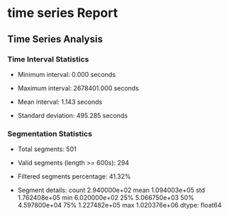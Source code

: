 # time series Report



## Time Series Analysis

### Time Interval Statistics

- Minimum interval: 0.000 seconds

- Maximum interval: 2678401.000 seconds

- Mean interval: 1.143 seconds

- Standard deviation: 495.285 seconds


### Segmentation Statistics

- Total segments: 501

- Valid segments (length >= 600s): 294

- Filtered segments percentage: 41.32%

- Segment details: count    2.940000e+02
mean     1.094003e+05
std      1.762408e+05
min      6.020000e+02
25%      5.066750e+03
50%      4.597800e+04
75%      1.227482e+05
max      1.020376e+06
dtype: float64
